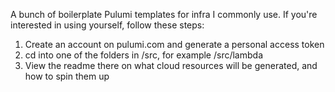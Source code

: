 A bunch of boilerplate Pulumi templates for infra I commonly use. If you're interested in using yourself, follow these
steps:

1. Create an account on pulumi.com and generate a personal access token
2. cd into one of the folders in /src, for example /src/lambda
3. View the readme there on what cloud resources will be generated, and how to spin them up
